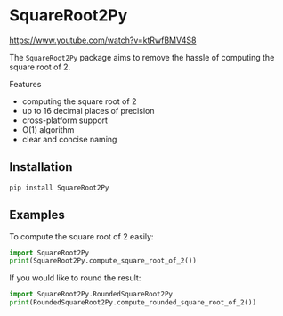 # SquareRoot2Py

https://www.youtube.com/watch?v=ktRwfBMV4S8

The `SquareRoot2Py` package aims to remove the hassle of computing the square root of 2.

Features
- computing the square root of 2
- up to 16 decimal places of precision
- cross-platform support
- O(1) algorithm
- clear and concise naming

## Installation

```
pip install SquareRoot2Py
```

## Examples

To compute the square root of 2 easily:
```python
import SquareRoot2Py
print(SquareRoot2Py.compute_square_root_of_2())
```

If you would like to round the result:
```python
import SquareRoot2Py.RoundedSquareRoot2Py
print(RoundedSquareRoot2Py.compute_rounded_square_root_of_2())
```
